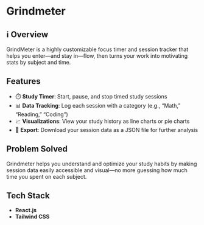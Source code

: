 # Grindmeter

##  ℹ️ Overview

GrindMeter is a highly customizable focus timer and session tracker that helps you enter—and stay in—flow, then turns your work into motivating stats by subject and time.

## Features

- ⏱️ **Study Timer**: Start, pause, and stop timed study sessions
- 📊 **Data Tracking**: Log each session with a category (e.g., “Math,” “Reading,” “Coding”)
- 📈 **Visualizations**: View your study history as line charts or pie charts
- 💾 **Export**: Download your session data as a JSON file for further analysis

## Problem Solved

Grindmeter helps you understand and optimize your study habits by making session data easily accessible and visual—no more guessing how much time you spent on each subject.

## Tech Stack

- **React.js**
- **Tailwind CSS**
